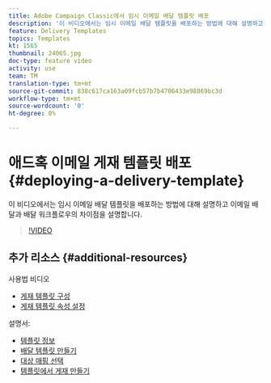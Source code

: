 ```yaml
---
title: Adobe Campaign Classic에서 임시 이메일 배달 템플릿 배포
description: '이 비디오에서는 임시 이메일 배달 템플릿을 배포하는 방법에 대해 설명하고 이메일 배달과 배달 워크플로우의 차이점을 설명합니다. '
feature: Delivery Templates
topics: Templates
kt: 1565
thumbnail: 24065.jpg
doc-type: feature video
activity: use
team: TM
translation-type: tm+mt
source-git-commit: 838c617ca163a09fcb57b7b4706433e98869bc3d
workflow-type: tm+mt
source-wordcount: '0'
ht-degree: 0%

---
```



# 애드혹 이메일 게재 템플릿 배포 {#deploying-a-delivery-template}

이 비디오에서는 임시 이메일 배달 템플릿을 배포하는 방법에 대해 설명하고 이메일 배달과 배달 워크플로우의 차이점을 설명합니다.

>[!VIDEO](https://video.tv.adobe.com/v/24065?quality=12)

## 추가 리소스 {#additional-resources}

사용법 비디오
* [게재 템플릿 구성](/help/sending-messages/using-delivery-templates/configuring-a-delivery-template.md)
* [게재 템플릿 속성 설정](/help/sending-messages/using-delivery-templates/setting-delivery-template-properties.md)

설명서:

* [템플릿 정보](https://docs.campaign.adobe.com/doc/AC/en/DLV_Using_delivery_templates_About_templates.html)
* [배달 템플릿 만들기](https://docs.campaign.adobe.com/doc/AC/en/DLV_Using_delivery_templates_Creating_a_delivery_template.html)
* [대상 매핑 선택](https://docs.campaign.adobe.com/doc/AC/en/DLV_Using_delivery_templates_Selecting_a_target_mapping.html)
* [템플릿에서 게재 만들기](https://docs.campaign.adobe.com/doc/AC/en/DLV_Using_delivery_templates_Creating_a_delivery_from_a_template.html)
